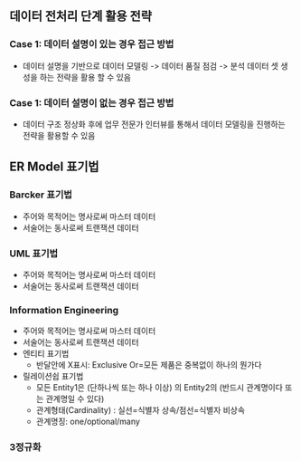 ## 데이터 전처리 단계 활용 전략

### Case 1: 데이터 설명이 있는 경우 접근 방법
- 데이터 설명을 기반으로 데이터 모델링 -> 데이터 품질 점검 -> 분석 데이터 셋 생성을 하는 전략을 활용 할 수 있음

### Case 1: 데이터 설명이 없는 경우 접근 방법
- 데이터 구조 정상화 후에 업무 전문가 인터뷰를 통해서 데이터 모델링을 진행하는 전략을 활용할 수 있음

## ER Model 표기법

### Barcker 표기법
- 주어와 목적어는 명사로써 마스터 데이터
- 서술어는 동사로써 트랜잭션 데이터

### UML 표기법
- 주어와 목적어는 명사로써 마스터 데이터
- 서술어는 동사로써 트랜잭션 데이터

### Information Engineering
- 주어와 목적어는 명사로써 마스터 데이터
- 서술어는 동사로써 트랜잭션 데이터
- 엔티티 표기법
    + 반달안에 X표시: Exclusive Or=모든 제품은 중복없이 하나의 뭔가다
- 릴레이션쉽 표기법
    + 모든 Entity1은 (단하나씩 또는 하나 이상) 의 Entity2의 (반드시 관계명이다 또는 관계명일 수 있다)
    + 관계형태(Cardinality) : 실선=식별자 상속/점선=식별자 비상속
    + 관계명징: one/optional/many

### 3정규화

